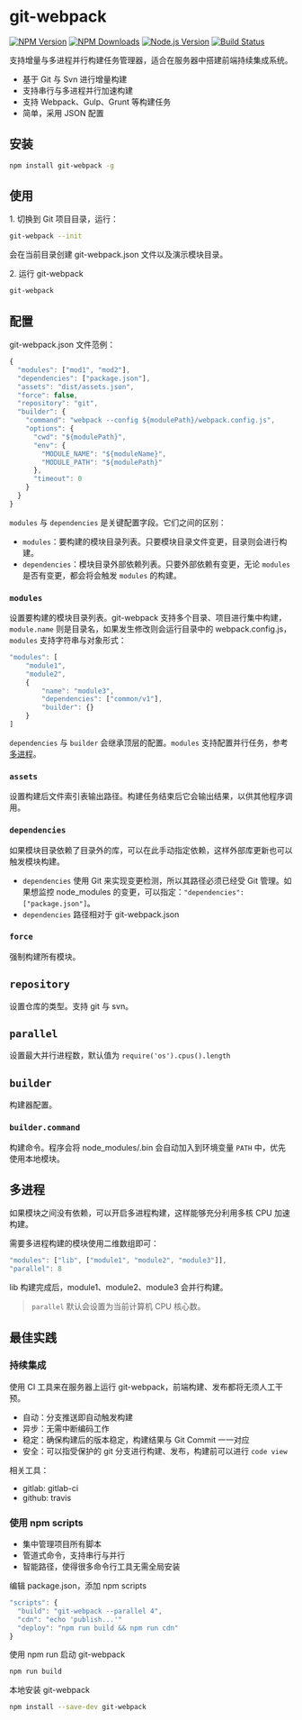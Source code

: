# git-webpack

[![NPM Version][npm-image]][npm-url]
[![NPM Downloads][downloads-image]][downloads-url]
[![Node.js Version][node-version-image]][node-version-url]
[![Build Status][travis-ci-image]][travis-ci-url]

支持增量与多进程并行构建任务管理器，适合在服务器中搭建前端持续集成系统。

* 基于 Git 与 Svn 进行增量构建
* 支持串行与多进程并行加速构建
* 支持 Webpack、Gulp、Grunt 等构建任务
* 简单，采用 JSON 配置

## 安装

```bash
npm install git-webpack -g
```

## 使用

1\. 切换到 Git 项目目录，运行：

```bash
git-webpack --init
```

会在当前目录创建 git-webpack.json 文件以及演示模块目录。

2\. 运行 git-webpack

```bash
git-webpack
```

## 配置

git-webpack.json 文件范例：

```javascript
{
  "modules": ["mod1", "mod2"],
  "dependencies": ["package.json"],
  "assets": "dist/assets.json",
  "force": false,
  "repository": "git",
  "builder": {
    "command": "webpack --config ${modulePath}/webpack.config.js",
    "options": {
      "cwd": "${modulePath}",
      "env": {
        "MODULE_NAME": "${moduleName}",
        "MODULE_PATH": "${modulePath}"
      },
      "timeout": 0
    }
  }
}
```

`modules` 与 `dependencies` 是关键配置字段。它们之间的区别：

* `modules`：要构建的模块目录列表。只要模块目录文件变更，目录则会进行构建。
* `dependencies`：模块目录外部依赖列表。只要外部依赖有变更，无论 `modules` 是否有变更，都会将会触发 `modules` 的构建。

### `modules`

设置要构建的模块目录列表。git-webpack 支持多个目录、项目进行集中构建，`module.name` 则是目录名，如果发生修改则会运行目录中的 webpack.config.js，`modules` 支持字符串与对象形式：

```javascript 
"modules": [
    "module1",
    "module2",
    {
        "name": "module3",
        "dependencies": ["common/v1"],
        "builder": {}
    }
]
```

`dependencies` 与 `builder` 会继承顶层的配置。`modules` 支持配置并行任务，参考 [多进程](#多进程)。

### `assets`

设置构建后文件索引表输出路径。构建任务结束后它会输出结果，以供其他程序调用。

### `dependencies`

如果模块目录依赖了目录外的库，可以在此手动指定依赖，这样外部库更新也可以触发模块构建。

* `dependencies` 使用 Git 来实现变更检测，所以其路径必须已经受 Git 管理。如果想监控 node_modules 的变更，可以指定：`"dependencies": ["package.json"]`。
* `dependencies` 路径相对于 git-webpack.json

### `force`

强制构建所有模块。

## `repository`

设置仓库的类型。支持 git 与 svn。

## `parallel`

设置最大并行进程数，默认值为 `require('os').cpus().length`

## `builder`

构建器配置。

### `builder.command`

构建命令。程序会将 node_modules/.bin 会自动加入到环境变量 `PATH` 中，优先使用本地模块。

## 多进程

如果模块之间没有依赖，可以开启多进程构建，这样能够充分利用多核 CPU 加速构建。

需要多进程构建的模块使用二维数组即可：

```javascript
"modules": ["lib", ["module1", "module2", "module3"]],
"parallel": 8
```

lib 构建完成后，module1、module2、module3 会并行构建。

> `parallel` 默认会设置为当前计算机 CPU 核心数。

## 最佳实践

### 持续集成

使用 CI 工具来在服务器上运行 git-webpack，前端构建、发布都将无须人工干预。

* 自动：分支推送即自动触发构建
* 异步：无需中断编码工作
* 稳定：确保构建后的版本稳定，构建结果与 Git Commit 一一对应
* 安全：可以指受保护的 git 分支进行构建、发布，构建前可以进行 `code view`

相关工具：

* gitlab: gitlab-ci
* github: travis

### 使用 npm scripts

* 集中管理项目所有脚本
* 管道式命令，支持串行与并行
* 智能路径，使得很多命令行工具无需全局安装

编辑 package.json，添加 npm scripts

```javascript
"scripts": {
  "build": "git-webpack --parallel 4",
  "cdn": "echo 'publish...'"
  "deploy": "npm run build && npm run cdn" 
}
```

使用 npm run 启动 git-webpack

```bash
npm run build
```

本地安装 git-webpack

```bash
npm install --save-dev git-webpack
```


[npm-image]: https://img.shields.io/npm/v/git-webpack.svg
[npm-url]: https://npmjs.org/package/git-webpack
[node-version-image]: https://img.shields.io/node/v/git-webpack.svg
[node-version-url]: http://nodejs.org/download/
[downloads-image]: https://img.shields.io/npm/dm/git-webpack.svg
[downloads-url]: https://npmjs.org/package/git-webpack
[travis-ci-image]: https://travis-ci.org/aui/git-webpack.svg?branch=master
[travis-ci-url]: https://travis-ci.org/aui/git-webpack
